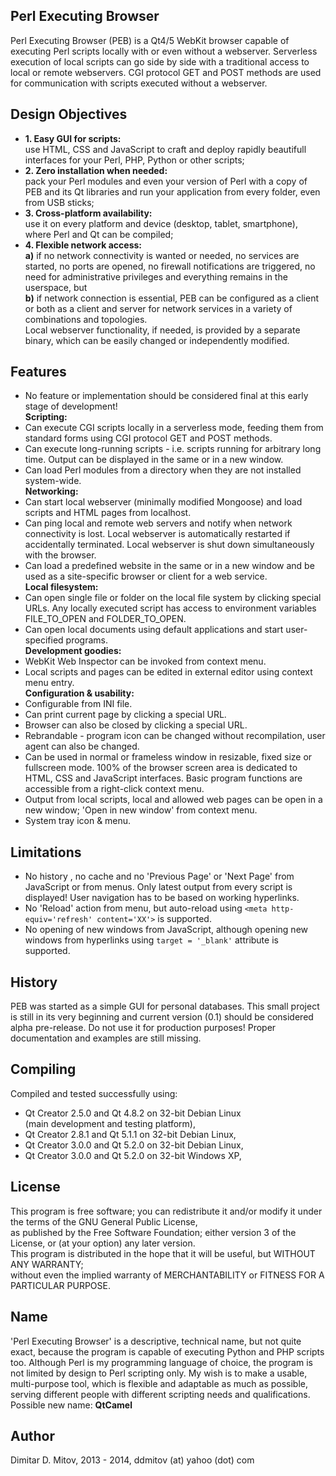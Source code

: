   
Perl Executing Browser  
----------------------------------------------------------------------------------------
  
Perl Executing Browser (PEB) is a Qt4/5 WebKit browser capable of executing Perl scripts locally with or even without a webserver. Serverless execution of local scripts can go side by side with a traditional access to local or remote webservers. CGI protocol GET and POST methods are used for communication with scripts executed without a webserver.  
  
Design Objectives
----------------------------------------------------------------------------------------
  
* **1. Easy GUI for scripts:**  
    use HTML, CSS and JavaScript to craft and deploy rapidly beautifull interfaces for your Perl, PHP, Python or other scripts;  
* **2. Zero installation when needed:**  
    pack your Perl modules and even your version of Perl with a copy of PEB and its Qt libraries and run your application from every folder, even from USB sticks;  
* **3. Cross-platform availability:**  
    use it on every platform and device (desktop, tablet, smartphone), where Perl and Qt can be compiled;  
* **4. Flexible network access:**  
    **a)** if no network connectivity is wanted or needed, no services are started, no ports are opened, no firewall notifications are triggered, no need for administrative privileges and everything remains in the userspace, but  
    **b)** if network connection is essential, PEB can be configured as a client or both as a client and server for network services in a variety of combinations and topologies.  
    Local webserver functionality, if needed, is provided by a separate binary, which can be easily changed or independently modified.  
  
Features
----------------------------------------------------------------------------------------
  
* No feature or implementation should be considered final at this early stage of development!  
**Scripting:**  
* Can execute CGI scripts locally in a serverless mode, feeding them from standard forms using CGI protocol GET and POST methods.  
* Can execute long-running scripts - i.e. scripts running for arbitrary long time. Output can be displayed in the same or in a new window.  
* Can load Perl modules from a directory when they are not installed system-wide.  
**Networking:**  
* Can start local webserver (minimally modified Mongoose) and load scripts and HTML pages from localhost.  
* Can ping local and remote web servers and notify when network connectivity is lost. Local webserver is automatically restarted if accidentally terminated. Local webserver is shut down simultaneously with the browser.  
* Can load a predefined website in the same or in a new window and be used as a site-specific browser or client for a web service.  
**Local filesystem:**  
* Can open single file or folder on the local file system by clicking special URLs. Any locally executed script has access to environment variables FILE_TO_OPEN and FOLDER_TO_OPEN.  
* Can open local documents using default applications and start user-specified programs.  
**Development goodies:**  
* WebKit Web Inspector can be invoked from context menu.  
* Local scripts and pages can be edited in external editor using context menu entry.  
**Configuration & usability:**  
* Configurable from INI file.  
* Can print current page by clicking a special URL.  
* Browser can also be closed by clicking a special URL.  
* Rebrandable - program icon can be changed without recompilation, user agent can also be changed.  
* Can be used in normal or frameless window in resizable, fixed size or fullscreen mode. 100% of the browser screen area is dedicated to HTML, CSS and JavaScript interfaces. Basic program functions are accessible from a right-click context menu.  
* Output from local scripts, local and allowed web pages can be open in a new window; 'Open in new window' from context menu.  
* System tray icon & menu.  
  
Limitations
----------------------------------------------------------------------------------------
  
* No history , no cache and no 'Previous Page' or 'Next Page' from JavaScript or from menus. Only latest output from every script is displayed! User navigation has to be based on working hyperlinks.  
* No 'Reload' action from menu, but auto-reload using ``` <meta http-equiv='refresh' content='XX'> ``` is supported.  
* No opening of new windows from JavaScript, although opening new windows from hyperlinks using ``` target = '_blank' ``` attribute is supported.  
  
History
----------------------------------------------------------------------------------------
  
PEB was started as a simple GUI for personal databases. This small project is still in its very beginning and current version (0.1) should be considered alpha pre-release. Do not use it for production purposes! Proper documentation and examples are still missing.  
  
Compiling
----------------------------------------------------------------------------------------
  
Compiled and tested successfully using:  
* Qt Creator 2.5.0 and Qt 4.8.2 on 32-bit Debian Linux  
(main development and testing platform),  
* Qt Creator 2.8.1 and Qt 5.1.1 on 32-bit Debian Linux,  
* Qt Creator 3.0.0 and Qt 5.2.0 on 32-bit Debian Linux,  
* Qt Creator 3.0.0 and Qt 5.2.0 on 32-bit Windows XP,  
  
License
----------------------------------------------------------------------------------------
  
This program is free software; you can redistribute it and/or modify it under the terms of the GNU General Public License,  
as published by the Free Software Foundation; either version 3 of the License, or (at your option) any later version.  
This program is distributed in the hope that it will be useful, but WITHOUT ANY WARRANTY;  
without even the implied warranty of MERCHANTABILITY or FITNESS FOR A PARTICULAR PURPOSE.  
  
Name
----------------------------------------------------------------------------------------
  
'Perl Executing Browser' is a descriptive, technical name, but not quite exact, because the program is capable of executing Python and PHP scripts too. Although Perl is my programming language of choice, the program is not limited by design to Perl scripting only. My wish is to make a usable, multi-purpose tool, which is flexible and adaptable as much as possible, serving different people with different scripting needs and qualifications.  
Possible new name: **QtCamel**
  
Author
----------------------------------------------------------------------------------------
  
Dimitar D. Mitov, 2013 - 2014, ddmitov (at) yahoo (dot) com  
  